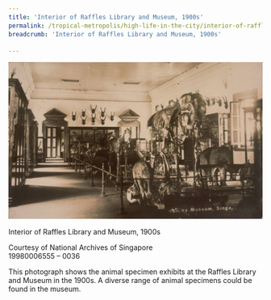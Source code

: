 ```yaml
---
title: 'Interior of Raffles Library and Museum, 1900s'
permalink: /tropical-metropolis/high-life-in-the-city/interior-of-raffles-library-and-museum-1900s/
breadcrumb: 'Interior of Raffles Library and Museum, 1900s'

---
```



![Interior of Raffles Library and Museum, 1900s](/images/sub2-11-raffles-museum-interior.jpg)
<div class="custom-caption">
<div><p>Interior of Raffles Library and Museum, 1900s</p></div>
<div>Courtesy of National Archives of Singapore</div>
<div>19980006555 – 0036</div>
</div>

This photograph shows the animal specimen exhibits at the Raffles Library and Museum in the 1900s. A diverse range of animal specimens could be found in the museum.

